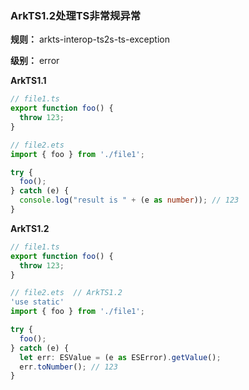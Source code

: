 ### ArkTS1.2处理TS非常规异常

**规则：** arkts-interop-ts2s-ts-exception

**级别：** error

**ArkTS1.1**
```typescript
// file1.ts
export function foo() {
  throw 123;
}

// file2.ets
import { foo } from './file1';

try {
  foo();
} catch (e) {
  console.log("result is " + (e as number)); // 123
}
```

**ArkTS1.2**
```typescript
// file1.ts
export function foo() {
  throw 123;
}

// file2.ets  // ArkTS1.2
'use static'
import { foo } from './file1';

try {
  foo();
} catch (e) {
  let err: ESValue = (e as ESError).getValue();
  err.toNumber(); // 123
}
```
